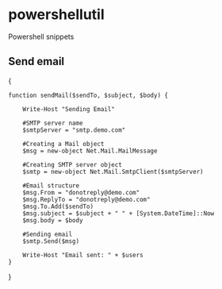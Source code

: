 # powershellutil
Powershell snippets

## Send email
{

    function sendMail($sendTo, $subject, $body) {

        Write-Host "Sending Email"

        #SMTP server name
        $smtpServer = "smtp.demo.com"

        #Creating a Mail object
        $msg = new-object Net.Mail.MailMessage

        #Creating SMTP server object
        $smtp = new-object Net.Mail.SmtpClient($smtpServer)

        #Email structure 
        $msg.From = "donotreply@demo.com"
        $msg.ReplyTo = "donotreply@demo.com"
        $msg.To.Add($sendTo)
        $msg.subject = $subject + " " + [System.DateTime]::Now
        $msg.body = $body

        #Sending email 
        $smtp.Send($msg)
  
        Write-Host "Email sent: " + $users
    }

}

